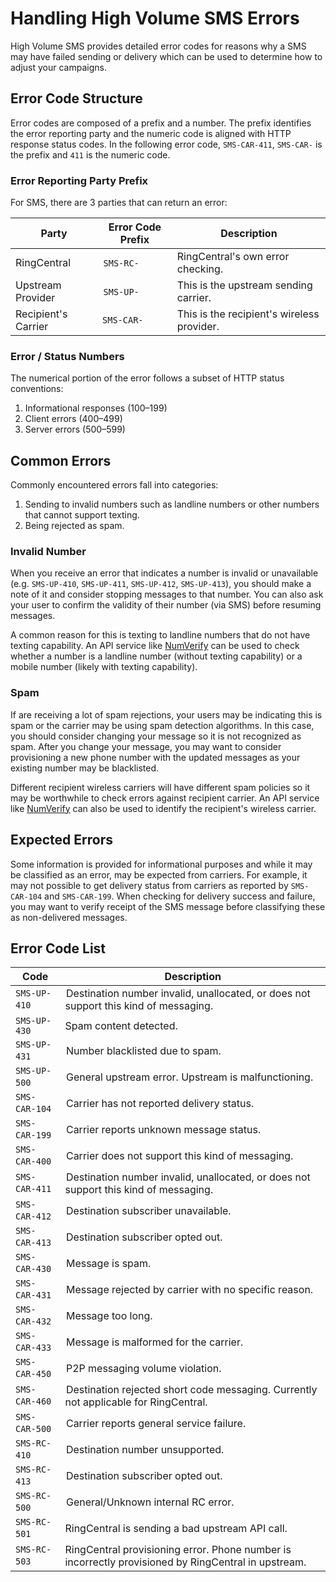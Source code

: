 # Handling High Volume SMS Errors

High Volume SMS provides detailed error codes for reasons why a SMS may have failed sending or delivery which can be used to determine how to adjust your campaigns.

## Error Code Structure

Error codes are composed of a prefix and a number. The prefix identifies the error reporting party and the numeric code is aligned with HTTP response status codes. In the following error code, `SMS-CAR-411`, `SMS-CAR-` is the prefix and `411` is the numeric code.

### Error Reporting Party Prefix

For SMS, there are 3 parties that can return an error:

| Party | Error Code Prefix | Description |
|-|-|-|
| RingCentral | `SMS-RC-` | RingCentral's own error checking. |
| Upstream Provider | `SMS-UP-` | This is the upstream sending carrier. |
| Recipient's Carrier | `SMS-CAR-` | This is the recipient's wireless provider. |

### Error / Status Numbers

The numerical portion of the error follows a subset of HTTP status conventions:

1. Informational responses (100–199)
1. Client errors (400–499)
1. Server errors (500–599)

## Common Errors

Commonly encountered errors fall into categories:

1. Sending to invalid numbers such as landline numbers or other numbers that cannot support texting.
1. Being rejected as spam.

### Invalid Number

When you receive an error that indicates a number is invalid or unavailable (e.g. `SMS-UP-410`, `SMS-UP-411`, `SMS-UP-412`, `SMS-UP-413`), you should make a note of it and consider stopping messages to that number. You can also ask your user to confirm the validity of their number (via SMS) before resuming messages.

A common reason for this is texting to landline numbers that do not have texting capability. An API service like [NumVerify](https://numverify.com/) can be used to check whether a number is a landline number (without texting capability) or a mobile number (likely with texting capability).

### Spam

If are receiving a lot of spam rejections, your users may be indicating this is spam or the carrier may be using spam detection algorithms. In this case, you should consider changing your message so it is not recognized as spam. After you change your message, you may want to consider provisioning a new phone number with the updated messages as your existing number may be blacklisted.

Different recipient wireless carriers will have different spam policies so it may be worthwhile to check errors against recipient carrier. An API service like [NumVerify](https://numverify.com/) can also be used to identify the recipient's wireless carrier.

## Expected Errors

Some information is provided for informational purposes and while it may be classified as an error, may be expected from  carriers. For example, it may not possible to get delivery status from carriers as reported by `SMS-CAR-104` and `SMS-CAR-199`. When checking for delivery success and failure, you may want to verify receipt of the SMS message before classifying these as non-delivered messages.

## Error Code List

| Code | Description |
|-|-|
| `SMS-UP-410` | Destination number invalid, unallocated, or does not support this kind of messaging. |
| `SMS-UP-430` | Spam content detected. |
| `SMS-UP-431` | Number blacklisted due to spam. |
| `SMS-UP-500` | General upstream error. Upstream is malfunctioning. |
| `SMS-CAR-104` | Carrier has not reported delivery status. |
| `SMS-CAR-199` | Carrier reports unknown message status. |
| `SMS-CAR-400` | Carrier does not support this kind of messaging. |
| `SMS-CAR-411` | Destination number invalid, unallocated, or does not support this kind of messaging. |
| `SMS-CAR-412` | Destination subscriber unavailable. |
| `SMS-CAR-413` | Destination subscriber opted out. |
| `SMS-CAR-430` | Message is spam. |
| `SMS-CAR-431` | Message rejected by carrier with no specific reason. |
| `SMS-CAR-432` | Message too long. |
| `SMS-CAR-433` | Message is malformed for the carrier. |
| `SMS-CAR-450` | P2P messaging volume violation. |
| `SMS-CAR-460` | Destination rejected short code messaging. Currently not applicable for RingCentral. |
| `SMS-CAR-500` | Carrier reports general service failure. |
| `SMS-RC-410` | Destination number unsupported. |
| `SMS-RC-413` | Destination subscriber opted out. |
| `SMS-RC-500` | General/Unknown internal RC error. |
| `SMS-RC-501` | RingCentral is sending a bad upstream API call. |			
| `SMS-RC-503` | RingCentral provisioning error. Phone number is incorrectly provisioned by RingCentral in upstream. |
